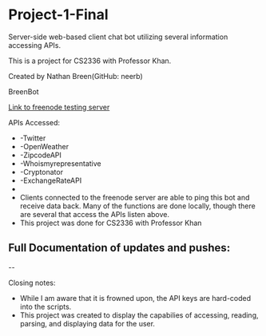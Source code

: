 # Project-1-Final
Server-side web-based client chat bot utilizing several information accessing APIs.

This is a project for CS2336 with Professor Khan.

Created by Nathan Breen(GitHub: neerb)
 
BreenBot  

[Link to freenode testing server](http://webchat.freenode.net)

APIs Accessed:
 * 	-Twitter
 * 	-OpenWeather
 * 	-ZipcodeAPI
 * 	-Whoismyrepresentative
 * 	-Cryptonator
 * 	-ExchangeRateAPI
 * 
 * Clients connected to the freenode server are able to ping this bot and receive data back.  Many of the functions are done locally, though there are several that access the APIs listen above.
 * This project was done for CS2336 with Professor Khan

Full Documentation of updates and pushes:
--

--


Closing notes:
* While I am aware that it is frowned upon, the API keys are hard-coded into the scripts.
* This project was created to display the capabilies of accessing, reading, parsing, and displaying data for the user.

